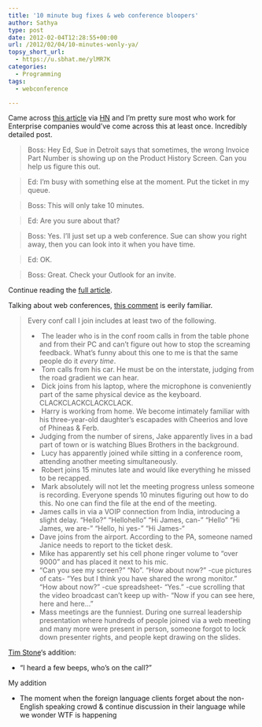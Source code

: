 ```yaml
---
title: '10 minute bug fixes & web conference bloopers'
author: Sathya
type: post
date: 2012-02-04T12:28:55+00:00
url: /2012/02/04/10-minutes-wonly-ya/
topsy_short_url:
  - https://u.sbhat.me/ylMR7K
categories:
  - Programming
tags:
  - webconference

---
```

Came across <a href="https://edweissman.com/dear-boss-for-a-programmer-10-minutes-3-hours" target="_blank">this article</a> via <a href="https://news.ycombinator.com/item?id=3548445" target="_blank">HN</a> and I&#8217;m pretty sure most who work for Enterprise companies would&#8217;ve come across this at least once. Incredibly detailed post.

> Boss: Hey Ed, Sue in Detroit says that sometimes, the wrong Invoice Part Number is showing up on the Product History Screen. Can you help us figure this out.
  
> Ed: I&#8217;m busy with something else at the moment. Put the ticket in my queue.
  
> Boss: This will only take 10 minutes.
  
> Ed: Are you sure about that?
  
> Boss: Yes. I&#8217;ll just set up a web conference. Sue can show you right away, then you can look into it when you have time.
  
> Ed: OK.
  
> Boss: Great. Check your Outlook for an invite.

Continue reading the <a href="https://edweissman.com/dear-boss-for-a-programmer-10-minutes-3-hours" target="_blank">full article</a>.

Talking about web conferences, <a href="https://news.ycombinator.com/item?id=3548736" target="_blank">this comment</a> is eerily familiar.

> Every conf call I join includes at least two of the following.
> 
>   *  The leader who is in the conf room calls in from the table phone and from their PC and can&#8217;t figure out how to stop the screaming feedback. What&#8217;s funny about this one to me is that the same people do it _every time_.
>   *  Tom calls from his car. He must be on the interstate, judging from the road gradient we can hear.
>   *  Dick joins from his laptop, where the microphone is conveniently part of the same physical device as the keyboard. CLACKCLACKCLACKCLACK.
>   *  Harry is working from home. We become intimately familiar with his three-year-old daughter&#8217;s escapades with Cheerios and love of Phineas & Ferb.
>   * Judging from the number of sirens, Jake apparently lives in a bad part of town or is watching Blues Brothers in the background.
>   *  Lucy has apparently joined while sitting in a conference room, attending another meeting simultaneously.
>   *  Robert joins 15 minutes late and would like everything he missed to be recapped.
>   *  Mark absolutely will not let the meeting progress unless someone is recording. Everyone spends 10 minutes figuring out how to do this. No one can find the file at the end of the meeting.
>   * James calls in via a VOIP connection from India, introducing a slight delay. &#8220;Hello?&#8221; &#8220;Hellohello&#8221; &#8220;Hi James, can-&#8221; &#8220;Hello&#8221; &#8220;Hi James, we are-&#8221; &#8220;Hello, hi yes-&#8221; &#8220;Hi James-&#8220;
>   * Dave joins from the airport. According to the PA, someone named Janice needs to report to the ticket desk.
>   * Mike has apparently set his cell phone ringer volume to &#8220;over 9000&#8221; and has placed it next to his mic.
>   * &#8220;Can you see my screen?&#8221; &#8220;No&#8221;. &#8220;How about now?&#8221; -cue pictures of cats- &#8220;Yes but I think you have shared the wrong monitor.&#8221; &#8220;How about now?&#8221; -cue spreadsheet- &#8220;Yes.&#8221; -cue scrolling that the video broadcast can&#8217;t keep up with- &#8220;Now if you can see here, here and here&#8230;&#8221;
>   * Mass meetings are the funniest. During one surreal leadership presentation where hundreds of people joined via a web meeting and many more were present in person, someone forgot to lock down presenter rights, and people kept drawing on the slides.

[Tim Stone][1]&#8216;s addition:

  * &#8220;I heard a few beeps, who&#8217;s on the call?&#8221;

<div>
  My addition
</div>

<div>
  <ul>
    <li>
      The moment when the foreign language clients forget about the non-English speaking crowd & continue discussion in their language while we wonder WTF is happening
    </li>
  </ul>
</div>

&nbsp;

 [1]: https://meta.stackoverflow.com/users/150235/tim-stone
